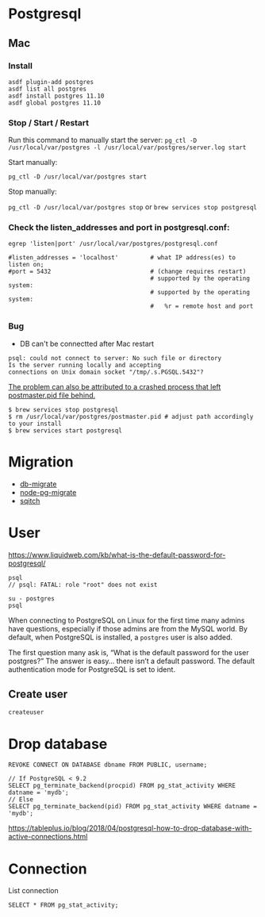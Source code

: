 # Postgresql

## Mac

### Install

```
asdf plugin-add postgres
asdf list all postgres
asdf install postgres 11.10
asdf global postgres 11.10

```

### Stop / Start / Restart

Run this command to manually start the server:
`pg_ctl -D /usr/local/var/postgres -l /usr/local/var/postgres/server.log start`

Start manually:

`pg_ctl -D /usr/local/var/postgres start`

Stop manually:

`pg_ctl -D /usr/local/var/postgres stop` or `brew services stop postgresql`

### Check the listen_addresses and port in postgresql.conf:

`egrep 'listen|port' /usr/local/var/postgres/postgresql.conf`

```
#listen_addresses = 'localhost'         # what IP address(es) to listen on;
#port = 5432                            # (change requires restart)
                                        # supported by the operating system:
                                        # supported by the operating system:
                                        #   %r = remote host and port
```

### Bug

- DB can't be connectted after Mac restart

```
psql: could not connect to server: No such file or directory
Is the server running locally and accepting
connections on Unix domain socket "/tmp/.s.PGSQL.5432"?
```

[The problem can also be attributed to a crashed process that left postmaster.pid file behind.](https://dba.stackexchange.com/a/171580)

```
$ brew services stop postgresql
$ rm /usr/local/var/postgres/postmaster.pid # adjust path accordingly to your install
$ brew services start postgresql
```

# Migration

- [db-migrate](https://github.com/db-migrate/node-db-migrate)
- [node-pg-migrate](https://github.com/salsita/node-pg-migrate)
- [sqitch](https://github.com/sqitchers/sqitch)

# User

https://www.liquidweb.com/kb/what-is-the-default-password-for-postgresql/

```
psql
// psql: FATAL: role "root" does not exist

su - postgres
psql
```

When connecting to PostgreSQL on Linux for the first time many admins have questions, especially if those admins are from the MySQL world. By default, when PostgreSQL is installed, a `postgres` user is also added.

The first question many ask is, “What is the default password for the user postgres?” The answer is easy… there isn’t a default password. The default authentication mode for PostgreSQL is set to ident.

## Create user

```
createuser
```

# Drop database

```
REVOKE CONNECT ON DATABASE dbname FROM PUBLIC, username;

// If PostgreSQL < 9.2
SELECT pg_terminate_backend(procpid) FROM pg_stat_activity WHERE datname = 'mydb';
// Else
SELECT pg_terminate_backend(pid) FROM pg_stat_activity WHERE datname = 'mydb';
```

https://tableplus.io/blog/2018/04/postgresql-how-to-drop-database-with-active-connections.html

# Connection

List connection

```
SELECT * FROM pg_stat_activity;
```

